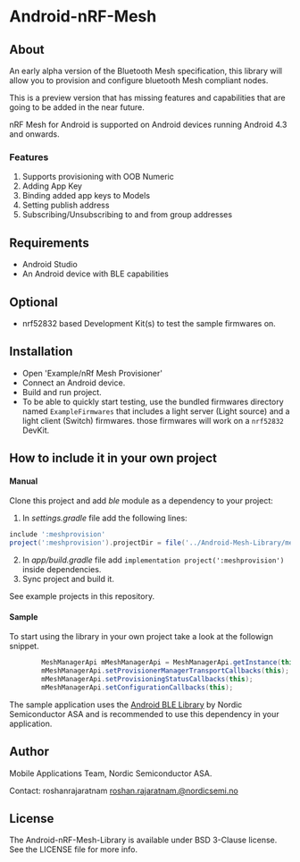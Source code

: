 # Android-nRF-Mesh

## About

An early alpha version of the Bluetooth Mesh specification, this library will allow you to provision and configure bluetooth Mesh compliant nodes.

This is a preview version that has missing features and capabilities that are going to be added in the near future. 

nRF Mesh for Android is supported on Android devices running Android 4.3 and onwards.

### Features
1. Supports provisioning with OOB Numeric
2. Adding App Key
3. Binding added app keys to Models
4. Setting publish address
5. Subscribing/Unsubscribing to and from group addresses


## Requirements

* Android Studio
* An Android device with BLE capabilities

## Optional

* nrf52832 based Development Kit(s) to test the sample firmwares on.

## Installation

* Open 'Example/nRf Mesh Provisioner'
* Connect an Android device.
* Build and run project.
* To be able to quickly start testing, use the bundled firmwares directory named `ExampleFirmwares` that includes a light server (Light source) and a light client (Switch) firmwares. those firmwares will work on a `nrf52832` DevKit.

## How to include it in your own project

#### Manual

Clone this project and add *ble* module as a dependency to your project:

1. In *settings.gradle* file add the following lines:
```groovy
include ':meshprovision'
project(':meshprovision').projectDir = file('../Android-Mesh-Library/meshprovision')
```
2. In *app/build.gradle* file add `implementation project(':meshprovision')` inside dependencies.
3. Sync project and build it.

See example projects in this repository.

#### Sample

To start using the library in your own project take a look at the followign snippet.
```java
        MeshManagerApi mMeshManagerApi = MeshManagerApi.getInstance(this);
        mMeshManagerApi.setProvisionerManagerTransportCallbacks(this);
        mMeshManagerApi.setProvisioningStatusCallbacks(this);
        mMeshManagerApi.setConfigurationCallbacks(this);
```
The sample application uses the [Android BLE Library](https://github.com/NordicSemiconductor/Android-BLE-Library/) by Nordic Semiconductor ASA and is recommended to use this dependency in your application.

## Author

Mobile Applications Team, Nordic Semiconductor ASA.

Contact: roshanrajaratnam <roshan.rajaratnam.@nordicsemi.no>

## License

The Android-nRF-Mesh-Library is available under BSD 3-Clause license. See the LICENSE file for more info.
